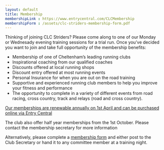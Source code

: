 ```yaml
---
layout: default
title: Membership
membershipLink : https://www.entrycentral.com/CLCMembership
membershipForm : /assets/clc-striders-membership-form.pdf
---
```


Thinking of joining CLC Striders? Please come along to one of our Monday or Wednesady evening training sessions for a trial run. Once you’ve decided you want to join and take full opportunity of the membership benefits:

   - Membership of one of Cheltenham’s leading running clubs
   - Inspirational coaching from our qualified coaches
   - Discounts offered at local running shops
   - Discount entry offered at most running events
   -  Personal Insurance for when you are out on the road training
   - Supportive and experienced running club members to help you improve your fitness and performance
   - The opportunity to complete in a variety of different events from road racing, cross country, track and relays (road and cross country).


<a href="{{ page.membershipLink }}">Our memberships are renewable annually on 1st April and can be purchased online via Entry Central</a>

The club also offer half year memberships from the 1st October. Please contact the membership secretary for more information

Alternatively, please complete a <a href="{{ page.membershipForm }}">membership form</a> and either post to the Club Secretary or hand it to any committee member at a training night.
